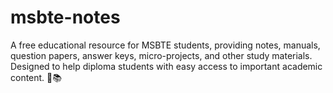 # msbte-notes
A free educational resource for MSBTE students, providing notes, manuals, question papers, answer keys, micro-projects, and other study materials. Designed to help diploma students with easy access to important academic content. 🚀📚
